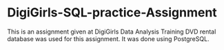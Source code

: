 # DigiGirls-SQL-practice-Assignment
This is an assignment given at DigiGirls Data Analysis Training
DVD rental database was used for this assignment. It was done using PostgreSQL. 
